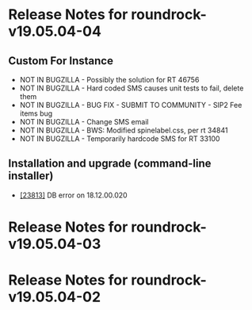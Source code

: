 
# Release Notes for roundrock-v19.05.04-04

## Custom For Instance

- NOT IN BUGZILLA - Possibly the solution for RT 46756
- NOT IN BUGZILLA - Hard coded SMS causes unit tests to fail, delete them
- NOT IN BUGZILLA - BUG FIX - SUBMIT TO COMMUNITY - SIP2 Fee items bug
- NOT IN BUGZILLA - Change SMS email
- NOT IN BUGZILLA - BWS: Modified spinelabel.css, per rt 34841
- NOT IN BUGZILLA - Temporarily hardcode SMS for RT 33100

## Installation and upgrade (command-line installer)

- [[23813]](http://bugs.koha-community.org/bugzilla3/show_bug.cgi?id=23813) DB error on 18.12.00.020



# Release Notes for roundrock-v19.05.04-03



# Release Notes for roundrock-v19.05.04-02


